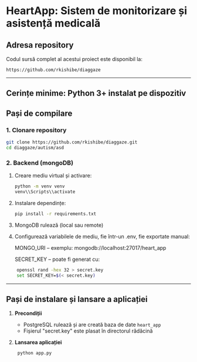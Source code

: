 # HeartApp: Sistem de monitorizare și asistență medicală

## Adresa repository

Codul sursă complet al acestui proiect este disponibil la:

```
https://github.com/rkishibe/diaggaze
```

---
## Cerințe minime: Python 3+ instalat pe dispozitiv


## Pași de compilare

### 1. Clonare repository

```bash
git clone https://github.com/rkishibe/diaggaze.git
cd diaggaze/autism/asd
```

### 2. Backend (mongoDB)

1. Creare mediu virtual și activare:

   ```bash
   python -m venv venv
   venv\\Scripts\\activate
   ```
2. Instalare dependințe:

   ```bash
   pip install -r requirements.txt
   ```

3. MongoDB rulează (local sau remote)

4. Configurează variabilele de mediu, fie într-un .env, fie exportate manual:

    MONGO_URI – exemplu: mongodb://localhost:27017/heart_app

    SECRET_KEY – poate fi generat cu:
```bash
	openssl rand -hex 32 > secret.key
	set SECRET_KEY=$(< secret.key)
```
---

## Pași de instalare și lansare a aplicației

1. **Precondiții**

   * PostgreSQL rulează și are creată baza de date `heart_app`
   * Fișierul "secret.key" este plasat în directorul rădăcină

2. **Lansarea aplicației**

   ```bash
	python app.py
```
